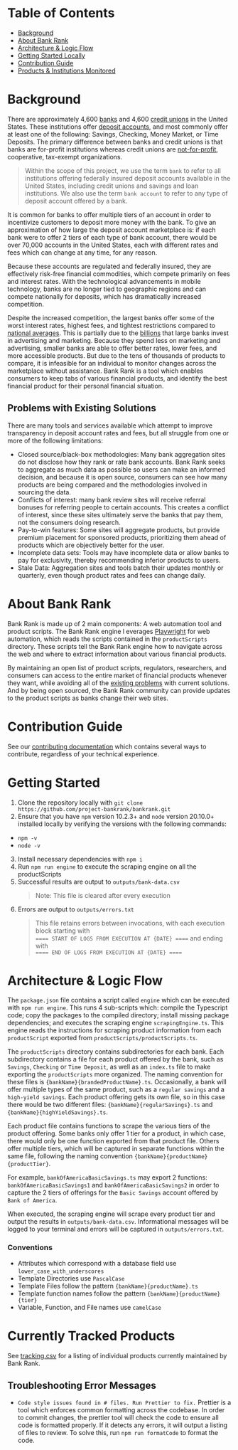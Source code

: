 # Table of Contents

- [Background](#background)
- [About Bank Rank](#project-bankrank)
- [Architecture & Logic Flow](#logic-flow)
- [Getting Started Locally](#getting-started)
- [Contribution Guide](#contributing)
- [Products & Institutions Monitored](#tracking)

# Background <a name="background"></a>

There are approximately 4,600 [banks](https://www.fdic.gov/analysis/quarterly-banking-profile/fdic-quarterly/) and 4,600 [credit unions](https://ncua.gov/analysis/credit-union-corporate-call-report-data/quarterly-data-summary-reports) in the United States. These institutions offer [deposit accounts](https://en.wikipedia.org/wiki/Deposit_account), and most commonly offer at least one of the following: Savings, Checking, Money Market, or Time Deposits. The primary difference between banks and credit unions is that banks are for-profit institutions whereas credit unions are [not-for-profit](https://en.wikipedia.org/wiki/Credit_unions_in_the_United_States), cooperative, tax-exempt organizations.

> Within the scope of this project, we use the term `bank` to refer to all institutions offering federally insured deposit accounts available in the United States, including credit unions and savings and loan institutions. We also use the term `bank account` to refer to any type of deposit account offered by a bank.

It is common for banks to offer multiple tiers of an account in order to incentivize customers to deposit more money with the bank. To give an approximation of how large the deposit account marketplace is: if each bank were to offer 2 tiers of each type of bank account, there would be over 70,000 accounts in the United States, each with different rates and fees which can change at any time, for any reason.

Because these accounts are regulated and federally insured, they are effectively risk-free financial commodities, which compete primarily on fees and interest rates. With the technological advancements in mobile technology, banks are no longer tied to geographic regions and can compete nationally for deposits, which has dramatically increased competition.

Despite the increased competition, the largest banks offer some of the worst interest rates, highest fees, and tightest restrictions compared to [national averages](https://www.fdic.gov/resources/bankers/national-rates/index.html). This is partially due to the [billions](https://www.google.com/search?hl=en&q=how%20much%20do%20banks%20spend%20on%20advertising) that large banks invest in advertising and marketing. Because they spend less on marketing and advertising, smaller banks are able to offer better rates, lower fees, and more accessible products. But due to the tens of thousands of products to compare, it is infeasible for an individual to monitor changes across the marketplace without assistance. Bank Rank is a tool which enables consumers to keep tabs of various financial products, and identify the best financial product for their personal financial situation.

## Problems with Existing Solutions<a name="existing-problems"></a>

There are many tools and services available which attempt to improve transparency in deposit account rates and fees, but all struggle from one or more of the following limitations:

- Closed source/black-box methodologies: Many bank aggregation sites do not disclose how they rank or rate bank accounts. Bank Rank seeks to aggregate as much data as possible so users can make an informed decision, and because it is open source, consumers can see how many products are being compared and the methodologies involved in sourcing the data.
- Conflicts of interest: many bank review sites will receive referral bonuses for referring people to certain accounts. This creates a conflict of interest, since these sites ultimately serve the banks that pay them, not the consumers doing research.
- Pay-to-win features: Some sites will aggregate products, but provide premium placement for sponsored products, prioritizing them ahead of products which are objectively better for the user.
- Incomplete data sets: Tools may have incomplete data or allow banks to pay for exclusivity, thereby recommending inferior products to users.
- Stale Data: Aggregation sites and tools batch their updates monthly or quarterly, even though product rates and fees can change daily.

# About Bank Rank <a name="project-bankrank"></a>

Bank Rank is made up of 2 main components: A web automation tool and product scripts. The Bank Rank engine l everages [Playwright](https://playwright.dev/) for web automation, which reads the scripts contained in the `productScripts` directory. These scripts tell the Bank Rank engine how to navigate across the web and where to extract information about various financial products.

By maintaining an open list of product scripts, regulators, researchers, and consumers can access to the entire market of financial products whenever they want, while avoiding all of the [existing problems](#existing-problems) with current solutions. And by being open sourced, the Bank Rank community can provide updates to the product scripts as banks change their web sites.

# Contribution Guide <a name="contributing"></a>

See our [contributing documentation](/docs/.github/CONTRIBUTING.md) which contains several ways to contribute, regardless of your technical experience.

# Getting Started <a name="getting-started"></a>

1. Clone the repository locally with `git clone https://github.com/project-bankrank/bankrank.git`
2. Ensure that you have `npm` version 10.2.3+ and `node` version 20.10.0+ installed locally by verifying the versions with the following commands:

- `npm -v`
- `node -v`

3. Install necessary dependencies with `npm i`
4. Run `npm run engine` to execute the scraping engine on all the productScripts
5. Successful results are output to `outputs/bank-data.csv`
   > Note: This file is cleared after every execution
6. Errors are output to `outputs/errors.txt`
   > This file retains errors between invocations, with each execution block starting with  
   > `==== START OF LOGS FROM EXECUTION AT {DATE} ====` and ending with  
   > `==== END OF LOGS FROM EXECUTION AT {DATE} ====`

# Architecture & Logic Flow <a name="logic-flow"></a>

The `package.json` file contains a script called `engine` which can be executed with `npm run engine`. This runs 4 sub-scripts which: compile the Typescript code; copy the packages to the compiled directory; install missing package dependencies; and executes the scraping engine `scrapingEngine.ts`. This engine reads the instructions for scraping product information from each `productScript` exported from `productScripts/productScripts.ts`.

The `productScripts` directory contains subdirectories for each bank. Each subdirectory contains a file for each product offered by the bank, such as `Savings`, `Checking` or `Time Deposit`, as well as an `index.ts` file to make exporting the `productScripts` more organized. The naming convention for these files is `{bankName}{brandedProductName}.ts`. Occasionally, a bank will offer multiple types of the same product, such as a `regular savings` and a `high-yield savings`. Each product offering gets its own file, so in this case there would be two different files: `{bankName}{regularSavings}.ts` and `{bankName}{highYieldSavings}.ts`.

Each product file contains functions to scrape the various tiers of the product offering. Some banks only offer 1 tier for a product, in which case, there would only be one function exported from that product file. Others offer multiple tiers, which will be captured in separate functions within the same file, following the naming convention `{bankName}{productName}{productTier}`.

For example, `bankOfAmericaBasicSavings.ts` may export 2 functions: `bankOfAmericaBasicSavings1` and `bankOfAmericaBasicSavings2` in order to capture the 2 tiers of offerings for the `Basic Savings` account offered by `Bank of America`.

When executed, the scraping engine will scrape every product tier and output the results in `outputs/bank-data.csv`. Informational messages will be logged to your terminal and errors will be captured in `outputs/errors.txt`.

### Conventions

- Attributes which correspond with a database field use `lower_case_with_underscores`
- Template Directories use `PascalCase`
- Template Files follow the pattern `{bankName}{productName}.ts`
- Template function names follow the pattern `{bankName}{productName}{tier}`
- Variable, Function, and File names use `camelCase`

# Currently Tracked Products <a name="tracking"></a>

See [tracking.csv](https://github.com/project-bankrank/bankrank/blob/main/tracking.csv) for a listing of individual products currently maintained by Bank Rank.

## Troubleshooting Error Messages

- `Code style issues found in # files. Run Prettier to fix.`
  Prettier is a tool which enforces common formatting across the codebase. In order to commit changes, the prettier tool will check the code to ensure all code is formatted properly. If it detects any errors, it will output a listing of files to review. To solve this, run `npm run formatCode` to format the code.
